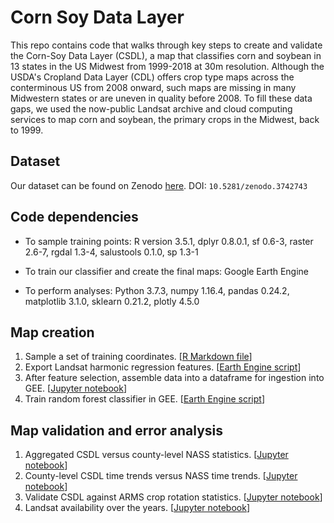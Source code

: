 # Corn Soy Data Layer

This repo contains code that walks through key steps to create and validate the Corn-Soy Data Layer (CSDL), a map that classifies corn and soybean in 13 states in the US Midwest from 1999-2018 at 30m resolution. Although the USDA's Cropland Data Layer (CDL) offers crop type maps across the conterminous US from 2008 onward, such maps are missing in many Midwestern states or are uneven in quality before 2008. To fill these data gaps, we used the now-public Landsat archive and cloud computing services to map corn and soybean, the primary crops in the Midwest, back to 1999.

## Dataset

Our dataset can be found on Zenodo [here](https://zenodo.org/record/3742743#.XoxGc9NKhTY). DOI: `10.5281/zenodo.3742743`

## Code dependencies

* To sample training points: R version 3.5.1, dplyr 0.8.0.1, sf 0.6-3, raster 2.6-7, rgdal 1.3-4, salustools 0.1.0, sp 1.3-1

* To train our classifier and create the final maps: Google Earth Engine

* To perform analyses: Python 3.7.3, numpy 1.16.4, pandas 0.24.2, matplotlib 3.1.0, sklearn 0.21.2,  plotly 4.5.0

## Map creation

1. Sample a set of training coordinates. [[R Markdown file](https://github.com/LobellLab/csdl/blob/master/create_map/1_sampleTrainingGrid.Rmd)]
2. Export Landsat harmonic regression features. [[Earth Engine script](https://code.earthengine.google.com/?scriptPath=users%2Fsherrie%2Fcsdl%3A1_exportLandsatHarmonics)]
3. After feature selection, assemble data into a dataframe for ingestion into GEE. [[Jupyter notebook](https://github.com/LobellLab/csdl/blob/master/create_map/3_assembleDataFrame.ipynb)]
4. Train random forest classifier in GEE. [[Earth Engine script](https://code.earthengine.google.com/?scriptPath=users%2Fsherrie%2Fcsdl%3A4_createClassifiedMap)]

## Map validation and error analysis

1. Aggregated CSDL versus county-level NASS statistics. [[Jupyter notebook](https://github.com/LobellLab/csdl/blob/master/validate_map/1_NASSvsCSDLandCDL.ipynb)]
2. County-level CSDL time trends versus NASS time trends. [[Jupyter notebook](https://github.com/LobellLab/csdl/blob/master/validate_map/2_countyTimeTrends.ipynb)]
3. Validate CSDL against ARMS crop rotation statistics. [[Jupyter notebook](https://github.com/LobellLab/csdl/blob/master/validate_map/3_cropRotation.ipynb)]
4. Landsat availability over the years. [[Jupyter notebook](https://github.com/LobellLab/csdl/blob/master/validate_map/4_LandsatAvailability.ipynb)]

